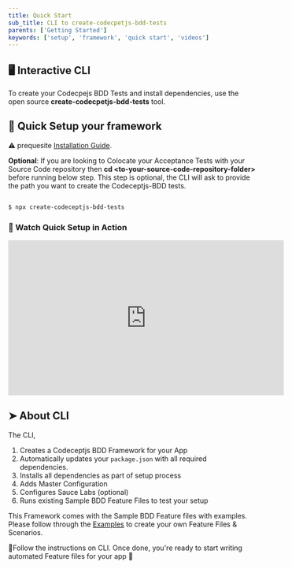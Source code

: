 ```yaml
---
title: Quick Start
sub_title: CLI to create-codecpetjs-bdd-tests
parents: ['Getting Started']
keywords: ['setup', 'framework', 'quick start', 'videos']
---
```


## 🖥 Interactive CLI

To create your Codecpejs BDD Tests and install dependencies, use the open source **create-codecpetjs-bdd-tests** tool.

## 🚀 Quick Setup your framework

⚠ prequesite [Installation Guide](/01-getting-started/2-installation/).

**Optional**: If you are looking to Colocate your Acceptance Tests with your Source Code repository then **cd \<to-your-source-code-repository-folder\>** before running below step. This step is optional, the CLI will ask to provide the path you want to create the Codeceptjs-BDD tests.

```bash

$ npx create-codeceptjs-bdd-tests

```

### 🎥 Watch Quick Setup in Action

<iframe width="560" height="315" src="https://www.youtube.com/watch?v=-x9kFV66-X4" frameborder="0" allow="accelerometer; autoplay; encrypted-media; gyroscope; picture-in-picture" allowfullscreen></iframe>

## ➤ About CLI

The CLI,

1. Creates a Codeceptjs BDD Framework for your App
2. Automatically updates your `package.json` with all required dependencies.
3. Installs all dependencies as part of setup process
4. Adds Master Configuration
5. Configures Sauce Labs (optional)
6. Runs existing Sample BDD Feature Files to test your setup

This Framework comes with the Sample BDD Feature files with examples. Please follow through the [Examples](https://github.com/gkushang/codeceptjs-bdd/tree/develop/packages/codeceptjs-cucumber/acceptance/features) to create your own Feature Files & Scenarios.

💯Follow the instructions on CLI. Once done, you're ready to start writing automated Feature files for your app 🎉
